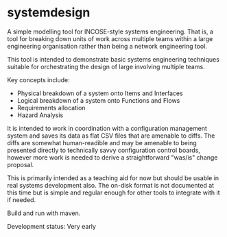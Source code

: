 systemdesign
============
A simple modelling tool for INCOSE-style systems engineering.
That is, a tool for breaking down units of work across multiple teams
within a large engineering organisation rather than being a network
engineering tool.

This tool is intended to demonstrate basic systems engineering techniques
suitable for orchestrating the design of large involving multiple teams.

Key concepts include:
- Physical breakdown of a system onto Items and Interfaces
- Logical breakdown of a system onto Functions and Flows
- Requirements allocation
- Hazard Analysis

It is intended to work in coordination with a configuration management system
and saves its data as flat CSV files that are amenable to diffs. The diffs
are somewhat human-readible and may be amenable to being presented directly
to technically savvy configuration control boards, however more work is
needed to derive a straightforward "was/is" change proposal.

This is primarily intended as a teaching aid for now but should be usable
in real systems development also. The on-disk format is not documented
at this time but is simple and regular enough for other tools to integrate
with it if needed.

Build and run with maven.

Development status: Very early

